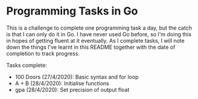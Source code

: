 # Programming Tasks in Go

This is a challenge to complete one programming task a day, but the catch is that I can only do it in Go.
I have never used Go before, so I'm doing this in hopes of getting fluent at it eventually. As I complete tasks, I will note down the things I've learnt in this README together with the date of completion to track progress.

Tasks complete:
- 100 Doors (27/4/2020): Basic syntax and for loop
- A + B (28/4/2020): Initialise functions
- gpa (28/4/2020): Set precision of output float
